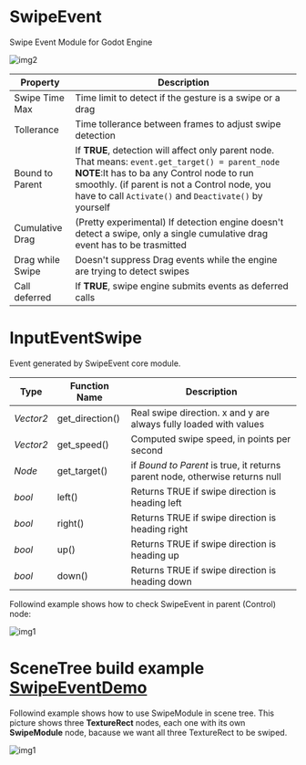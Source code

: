 # SwipeEvent
Swipe Event Module for Godot Engine

![img2](https://raw.githubusercontent.com/burstina/SwipeEvent/master/Pics/swipeEvent2.jpg)

| Property         | Description|
|------------------|------------------|
| Swipe Time Max   | Time limit to detect if the gesture is a swipe or a drag |
| Tollerance       | Time tollerance between frames to adjust swipe detection |
| Bound to Parent  | If **TRUE**, detection will affect only parent node. That means: ```event.get_target() = parent_node``` **NOTE**:It has to ba any Control node to run smoothly. (if parent is not a Control node, you have to call ```Activate()``` and ```Deactivate()``` by yourself  |
| Cumulative Drag  | (Pretty experimental) If detection engine doesn't detect a swipe, only a single cumulative drag event has to be trasmitted|
| Drag while Swipe | Doesn't suppress Drag events while the engine are trying to detect swipes |
| Call deferred    | If **TRUE**, swipe engine submits events as deferred calls |


# InputEventSwipe
Event generated by SwipeEvent core module.

| Type         | Function Name | Description|
|------------------|-------|-----------|
|*Vector2* | get_direction() | Real swipe direction. x and y are always fully loaded with values |
|*Vector2* | get_speed() | Computed swipe speed, in points per second |
|*Node* | get_target() | if *Bound to Parent* is true, it returns parent node, otherwise returns null |
|*bool* | left() | Returns TRUE if swipe direction is heading left |
|*bool* | right() | Returns TRUE if swipe direction is heading right | 
|*bool* | up() | Returns TRUE if swipe direction is heading up | 
|*bool* | down() | Returns TRUE if swipe direction is heading down | 

Followind example shows how to check SwipeEvent in parent (Control) node:

![img1](https://raw.githubusercontent.com/burstina/SwipeEvent/master/Pics/swipeEvent3.jpg)

# SceneTree build example [SwipeEventDemo](https://github.com/burstina/SwipeEvent/raw/master/SwipeEventDemo.zip)
Followind example shows how to use SwipeModule in scene tree. This picture shows three **TextureRect** nodes, each one with its own **SwipeModule** node, bacause we want all three TextureRect to be swiped.

![img1](https://raw.githubusercontent.com/burstina/SwipeEvent/master/Pics/swipeEvent1.jpg)
